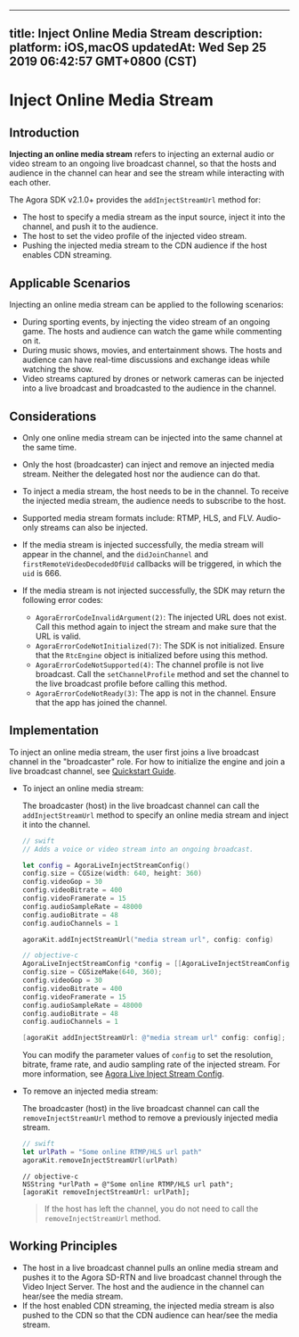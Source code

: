 
---
title: Inject Online Media Stream
description: 
platform: iOS,macOS
updatedAt: Wed Sep 25 2019 06:42:57 GMT+0800 (CST)
---
# Inject Online Media Stream
## Introduction

**Injecting an online media stream** refers to injecting an external audio or video stream to an ongoing live broadcast channel, so that the hosts and audience in the channel can hear and see the stream while interacting with each other. 

The Agora SDK v2.1.0+ provides the `addInjectStreamUrl` method for:

- The host to specify a media stream as the input source, inject it into the channel, and push it to the audience.
- The host to set the video profile of the injected video stream.
- Pushing the injected media stream to the CDN audience if the host enables CDN streaming.

## Applicable Scenarios

Injecting an online media stream can be applied to the following scenarios:

- During sporting events, by injecting the video stream of an ongoing game. The hosts and audience can watch the game while commenting on it.
- During music shows, movies, and entertainment shows. The hosts and audience can have real-time discussions and exchange ideas while watching the show.
- Video streams captured by drones or network cameras can be injected into a live broadcast and broadcasted to the audience in the channel.

## Considerations

- Only one online media stream can be injected into the same channel at the same time.
- Only the host (broadcaster) can inject and remove an injected media stream. Neither the delegated host nor the audience can do that.
- To inject a media stream, the host needs to be in the channel. To receive the injected media stream, the audience needs to subscribe to the host.
- Supported media stream formats include: RTMP, HLS, and FLV. Audio-only streams can also be injected.
- If the media stream is injected successfully, the media stream will appear in the channel, and the `didJoinChannel` and `firstRemoteVideoDecodedOfUid` callbacks will be triggered, in which the `uid` is 666.
- If the media stream is not injected successfully, the SDK may return the following error codes:

  - `AgoraErrorCodeInvalidArgument(2)`: The injected URL does not exist. Call this method again to inject the stream and make sure that the URL is valid.
  - `AgoraErrorCodeNotInitialized(7)`: The SDK is not initialized. Ensure that the `RtcEngine` object is initialized before using this method.
  - `AgoraErrorCodeNotSupported(4)`: The channel profile is not live broadcast. Call the `setChannelProfile` method and set the channel to the live broadcast profile before calling this method.
  - `AgoraErrorCodeNotReady(3)`: The app is not in the channel. Ensure that the app has joined the channel.
## Implementation

To inject an online media stream, the user first joins a live broadcast channel in the "broadcaster" role. For how to initialize the engine and join a live broadcast channel, see [Quickstart Guide](https://docs.agora.io/en/Interactive%20Broadcast/ios_video?platform=iOS).

- To inject an online media stream:

  The broadcaster (host) in the live broadcast channel can call the `addInjectStreamUrl` method to specify an online media stream and inject it into the channel.

	```swift
	// swift
	// Adds a voice or video stream into an ongoing broadcast.

	let config = AgoraLiveInjectStreamConfig()
	config.size = CGSize(width: 640, height: 360)
	config.videoGop = 30
	config.videoBitrate = 400
	config.videoFramerate = 15
	config.audioSampleRate = 48000
	config.audioBitrate = 48
	config.audioChannels = 1

	agoraKit.addInjectStreamUrl("media stream url", config: config)
	```

	```objective-c
	// objective-c
	AgoraLiveInjectStreamConfig *config = [[AgoraLiveInjectStreamConfig alloc] init];
	config.size = CGSizeMake(640, 360);
	config.videoGop = 30
	config.videoBitrate = 400
	config.videoFramerate = 15
	config.audioSampleRate = 48000
	config.audioBitrate = 48
	config.audioChannels = 1

	[agoraKit addInjectStreamUrl: @"media stream url" config: config];
	```

	You can modify the parameter values of `config` to set the resolution, bitrate, frame rate, and audio sampling rate of the injected stream. For more information, see [Agora Live Inject Stream Config](https://docs.agora.io/en/Interactive%20Broadcast/API%20Reference/oc/Classes/AgoraLiveInjectStreamConfig.html).
	
- To remove an injected media stream:

	The broadcaster (host) in the live broadcast channel can call the `removeInjectStreamUrl` method to remove a previously injected media stream.

	```swift
	// swift
	let urlPath = "Some online RTMP/HLS url path"
	agoraKit.removeInjectStreamUrl(urlPath)
	```
	
	```
	// objective-c
	NSString *urlPath = @"Some online RTMP/HLS url path";
	[agoraKit removeInjectStreamUrl: urlPath];
	```

	> If the host has left the channel, you do not need to call the `removeInjectStreamUrl` method.

## Working Principles

- The host in a live broadcast channel pulls an online media stream and pushes it to the Agora SD-RTN and live broadcast channel through the Video Inject Server. The host and the audience in the channel can hear/see the media stream.
- If the host enabled CDN streaming, the injected media stream is also pushed to the CDN so that the CDN audience can hear/see the media stream.
